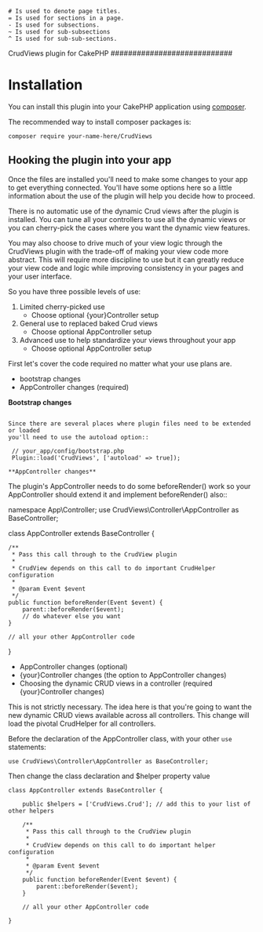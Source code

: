 
    # Is used to denote page titles.
    = Is used for sections in a page.
    - Is used for subsections.
    ~ Is used for sub-subsections
    ^ Is used for sub-sub-sections.
CrudViews plugin for CakePHP
############################

Installation
============

You can install this plugin into your CakePHP application using [composer](http://getcomposer.org).

The recommended way to install composer packages is:

```
composer require your-name-here/CrudViews
```

Hooking the plugin into your app
--------------------------------

Once the files are installed you'll need to make some changes to your app to get 
everything connected. You'll have some options here so a little information 
about the use of the plugin will help you decide how to proceed.

There is no automatic use of the dynamic Crud views after the plugin is installed. 
You can tune all your controllers to use all the dynamic views or you can 
cherry-pick the cases where you want the dynamic view features. 

You may also choose to drive much of your view logic through the CrudViews plugin 
with the trade-off of making your view code more abstract. This will require more 
discipline to use but it can greatly reduce your view code and logic while 
improving consistency in your pages and your user interface.

So you have three possible levels of use:

1. Limited cherry-picked use
    * Choose optional {your}Controller setup
2. General use to replaced baked Crud views
    * Choose optional AppController setup
3. Advanced use to help standardize your views throughout your app
    * Choose optional AppController setup

First let's cover the code required no matter what your use plans are.

* bootstrap changes
* AppController changes (required)

**Bootstrap changes**
~~~~~~~~~~~~~~~~~~~~~

Since there are several places where plugin files need to be extended or loaded 
you'll need to use the autoload option::

 // your_app/config/bootstrap.php
 Plugin::load('CrudViews', ['autoload' => true]);

**AppController changes**
~~~~~~~~~~~~~~~~~~~~~~~~~

The plugin's AppController needs to do some beforeRender() work so your 
AppController should extend it and implement beforeRender() also::

 namespace App\Controller;
 use CrudViews\Controller\AppController as BaseController;
 
 class AppController extends BaseController {
	
	/**
	 * Pass this call through to the CrudView plugin
	 * 
	 * CrudView depends on this call to do important CrudHelper configuration
	 * 
	 * @param Event $event
	 */
	public function beforeRender(Event $event) {
		parent::beforeRender($event);
		// do whatever else you want
	}
 
	// all your other AppController code

 }


* AppController changes (optional)
* {your}Controller changes (the option to AppController changes)
* Choosing the dynamic CRUD views in a controller (required {your}Controller changes)

This is not strictly necessary. The idea here is that you're going to want the new dynamic CRUD views available across all controllers. This change will load the pivotal CrudHelper for all controllers.

Before the declaration of the AppController class, with your other ```use``` statements:

```
use CrudViews\Controller\AppController as BaseController;
```

Then change the class declaration and $helper property value

```
class AppController extends BaseController {

	public $helpers = ['CrudViews.Crud']; // add this to your list of other helpers
	
	/**
	 * Pass this call through to the CrudView plugin
	 * 
	 * CrudView depends on this call to do important helper configuration
	 * 
	 * @param Event $event
	 */
	public function beforeRender(Event $event) {
		parent::beforeRender($event);
	}

	// all your other AppController code

}
```

